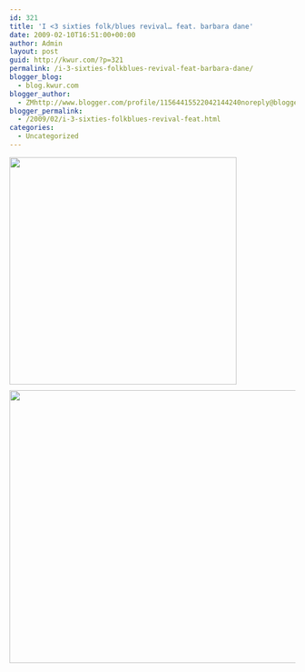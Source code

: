 ```yaml
---
id: 321
title: 'I <3 sixties folk/blues revival… feat. barbara dane'
date: 2009-02-10T16:51:00+00:00
author: Admin
layout: post
guid: http://kwur.com/?p=321
permalink: /i-3-sixties-folkblues-revival-feat-barbara-dane/
blogger_blog:
  - blog.kwur.com
blogger_author:
  - ZMhttp://www.blogger.com/profile/11564415522042144240noreply@blogger.com
blogger_permalink:
  - /2009/02/i-3-sixties-folkblues-revival-feat.html
categories:
  - Uncategorized
---
```

<div class="pf-content">
  <p>
    <a onblur="try {parent.deselectBloggerImageGracefully();} catch(e) {}" href="http://www.kwur.com/blog/uploaded_images/HopkinsF-788822.jpg"><img style="float:left; margin:0 10px 10px 0;cursor:pointer; cursor:hand;width: 400px; height: 400px;" src="http://www.kwur.com/blog/uploaded_images/HopkinsF-788453.jpg" border="0" alt="" /></a><br /><a onblur="try {parent.deselectBloggerImageGracefully();} catch(e) {}" href="http://img.alibaba.com/photo/11028716/Pig_Iron.jpg"><img style="float:left; margin:0 10px 10px 0;cursor:pointer; cursor:hand;width: 640px; height: 480px;" src="http://img.alibaba.com/photo/11028716/Pig_Iron.jpg" border="0" alt="" /></a>
  </p>
  
  <p>
  </p>
</div>